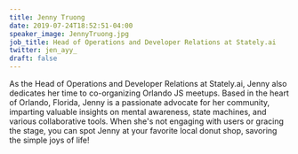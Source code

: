 ```yaml
---
title: Jenny Truong
date: 2019-07-24T18:52:51-04:00
speaker_image: JennyTruong.jpg
job_title: Head of Operations and Developer Relations at Stately.ai
twitter: jen_ayy_
draft: false
---
```


As the Head of Operations and Developer Relations at Stately.ai, Jenny also dedicates her time to co-organizing Orlando JS meetups. Based in the heart of Orlando, Florida, Jenny is a passionate advocate for her community, imparting valuable insights on mental awareness, state machines, and various collaborative tools. When she's not engaging with users or gracing the stage, you can spot Jenny at your favorite local donut shop, savoring the simple joys of life!